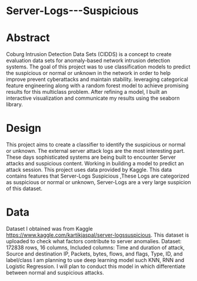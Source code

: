 # Server-Logs---Suspicious


# Abstract
Coburg Intrusion Detection Data Sets (CIDDS) is a concept to create evaluation data sets for anomaly-based network intrusion detection systems. The goal of this project was to use classification models to predict the suspicious or normal or unknown in the network in order to help improve prevent cyberattacks and maintain stability. leveraging categorical feature engineering along with a random forest model to achieve promising results for this multiclass problem. After refining a model, I built an interactive visualization and communicate my results using the seaborn library.

# Design
This project aims to create a classifier to identify the suspicious or normal or unknown. The external server attack logs are the most interesting part. These days sophisticated systems are being built to encounter Server attacks and suspicious content. Working in building a model to predict an attack session. This project uses data provided by Kaggle. This data contains features that Server-Logs Suspicious ,These Logs are categorized as suspicious or normal or unknown, Server-Logs are a very large suspicion of this dataset.  

# Data
Dataset I obtained was from Kaggle https://www.kaggle.com/kartikjaspal/server-logssuspicious. 
This dataset is uploaded to check what factors contribute to server anomalies. Dataset: 172838 rows, 16 columns, Included columns: Time and duration of attack, Source and destination IP, Packets, bytes, flows, and flags, Type, ID, and label/class I am planning to use deep learning model such KNN, RNN and Logistic Regression. I will plan to conduct this model in which differentiate between normal and suspicious attacks.
